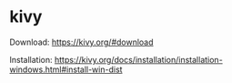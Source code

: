 # kivy

Download: https://kivy.org/#download

Installation: https://kivy.org/docs/installation/installation-windows.html#install-win-dist
